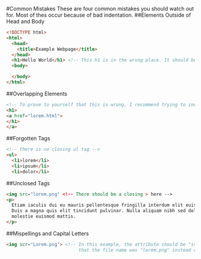 
#Common Mistakes
These are four common mistakes you should watch out for. Most of thes occur because of bad indentation.
##Elements Outside of Head and Body
```html
<!DOCTYPE html>
<html>
  <head>
    <title>Example Webpage</title>
  </head>
  <h1>Hello World</h1> <!-- This h1 is in the wrong place. It should be in the body. -->
  <body>

  </body>
</html>
```
##Overlapping Elements
```html
<!-- To prove to yourself that this is wrong, I recommend trying to indent this code. It's impossible! -->
<h1>
<a href="lorem.html">
</h1>
</a>
```
##Forgotten Tags
```html
<!-- there is no closing ul tag -->
<ul>
  <li>lorem</li>
  <li>ipsum</li>
  <li>dolor</li>
```
##Unclosed Tags
```html
<img src="lorem.png" <!-- There should be a closing > here -->
<p>
  Etiam iaculis dui eu mauris pellentesque fringilla interdum elit euismod. Praesent in lacinia arcu. 
  Duis a magna quis elit tincidunt pulvinar. Nulla aliquam nibh sed dolor molestie volutpat. Nullam 
  molestie euismod mattis.
</p>
```
##Mispellings and Capital Letters
```html
<img scr="Lorem.png"> <!-- In this example, the attribute should be "src" not "scr". Also, it's possible 
                           that the file name was "lorem.png" instead of "Lorem.png" -->
```